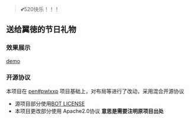 > 💕520快乐！！！

## 送给翼徳的节日礼物

### 效果展示

[demo](https://laocanghai.github.io)
### 开源协议

本项目在 [pen#pwlxxp](https://codepen.io/jakealbaugh/pen/PwLXXP) 项目基础上，对布局等进行了改动，采用混合开源协议
* 源项目部分使用[BOT LICENSE](https://github.com/idealclover/Love-Gift/blob/master/LICENSE_OLD)
* 本项目更改部分使用 Apache2.0协议 **意思是需要注明原项目出处**
